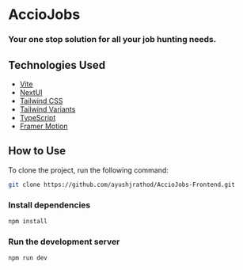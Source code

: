 # AccioJobs

### Your one stop solution for all your job hunting needs.

## Technologies Used

- [Vite](https://vitejs.dev/guide/)
- [NextUI](https://nextui.org)
- [Tailwind CSS](https://tailwindcss.com)
- [Tailwind Variants](https://tailwind-variants.org)
- [TypeScript](https://www.typescriptlang.org)
- [Framer Motion](https://www.framer.com/motion)

## How to Use

To clone the project, run the following command:

```bash
git clone https://github.com/ayushjrathod/AccioJobs-Frontend.git
```

### Install dependencies

```bash
npm install
```

### Run the development server

```bash
npm run dev
```
